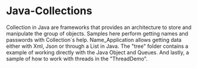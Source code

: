 # Java-Collections
Collection in Java are frameworks that provides an architecture to store and manipulate the group of objects. Samples here perform getting names and passwords with Collection´s help. Name_Application allows getting data either with Xml, Json or through a List in Java. The "tree" folder contains a example of working directly with the Java Object and Queues. And lastly, a sample of how to work with threads in the "ThreadDemo".
